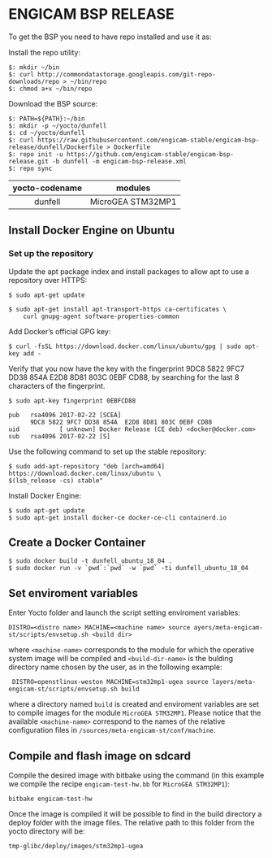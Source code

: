 # ENGICAM BSP RELEASE

To get the BSP you need to have repo installed and use it as:

Install the repo utility:

    $: mkdir ~/bin
    $: curl http://commondatastorage.googleapis.com/git-repo-downloads/repo > ~/bin/repo
    $: chmod a+x ~/bin/repo

Download the BSP source:

    $: PATH=${PATH}:~/bin
    $: mkdir -p ~/yocto/dunfell
    $: cd ~/yocto/dunfell
    $: curl https://raw.githubusercontent.com/engicam-stable/engicam-bsp-release/dunfell/Dockerfile > Dockerfile
    $: repo init -u https://github.com/engicam-stable/engicam-bsp-release.git -b dunfell -m engicam-bsp-release.xml
    $: repo sync

| yocto-codename  |      modules       |
|:---------------:|:------------------:|
|     dunfell     |  MicroGEA STM32MP1 | 

## Install Docker Engine on Ubuntu

### Set up the repository

Update the apt package index and install packages to allow apt to use a repository over HTTPS:

    $ sudo apt-get update

    $ sudo apt-get install apt-transport-https ca-certificates \
        curl gnupg-agent software-properties-common

Add Docker’s official GPG key:

    $ curl -fsSL https://download.docker.com/linux/ubuntu/gpg | sudo apt-key add -

Verify that you now have the key with the fingerprint 9DC8 5822 9FC7 DD38 854A  E2D8 8D81 803C 0EBF CD88, by searching for the last 8 characters of the fingerprint.

    $ sudo apt-key fingerprint 0EBFCD88

    pub   rsa4096 2017-02-22 [SCEA]
          9DC8 5822 9FC7 DD38 854A  E2D8 8D81 803C 0EBF CD88
    uid           [ unknown] Docker Release (CE deb) <docker@docker.com>
    sub   rsa4096 2017-02-22 [S]

Use the following command to set up the stable repository:

    $ sudo add-apt-repository "deb [arch=amd64] https://download.docker.com/linux/ubuntu \
    $(lsb_release -cs) stable"

Install Docker Engine:

    $ sudo apt-get update
    $ sudo apt-get install docker-ce docker-ce-cli containerd.io

## Create a Docker Container

    $ sudo docker build -t dunfell_ubuntu_18_04 .
    $ sudo docker run -v `pwd`:`pwd` -w `pwd` -ti dunfell_ubuntu_18_04
    
## Set enviroment variables

Enter Yocto folder and launch the script setting enviroment variables:

	DISTRO=<distro name> MACHINE=<machine name> source ayers/meta-engicam-st/scripts/envsetup.sh <build dir>

where ``<machine-name>`` corresponds to the module for which the operative system image will be compiled and ``<build-dir-name>`` is the bulding directory name chosen by the user, as in the following example:

	 DISTRO=openstlinux-weston MACHINE=stm32mp1-ugea source layers/meta-engicam-st/scripts/envsetup.sh build

where a directory named ``build`` is created and enviroment variables are set to compile images for the module ``MicroGEA STM32MP1``. Please notice that the available ``<machine-name>`` correspond to the names of the relative configuration files in ``/sources/meta-engicam-st/conf/machine``.

## Compile and flash image on sdcard

Compile the desired image with bitbake using the command (in this example we compile the recipe ``engicam-test-hw.bb`` for ``MicroGEA STM32MP1``):

	bitbake engicam-test-hw

Once the image is compiled it will be possible to find in the build directory a deploy folder with the image files. The relative path to this folder from the yocto directory will be:

	tmp-glibc/deploy/images/stm32mp1-ugea